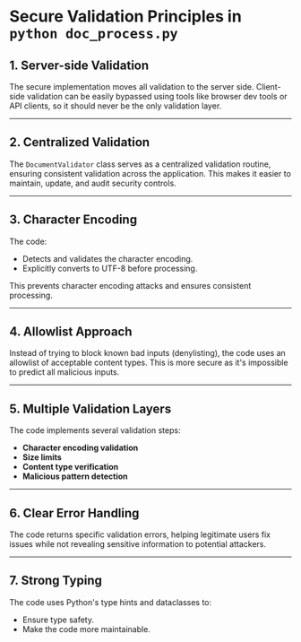 # Secure Validation Principles in ```python doc_process.py```

## 1. **Server-side Validation**
The secure implementation moves all validation to the server side. Client-side validation can be easily bypassed using tools like browser dev tools or API clients, so it should never be the only validation layer.

---

## 2. **Centralized Validation**
The `DocumentValidator` class serves as a centralized validation routine, ensuring consistent validation across the application. This makes it easier to maintain, update, and audit security controls.

---

## 3. **Character Encoding**
The code:
- Detects and validates the character encoding.
- Explicitly converts to UTF-8 before processing.

This prevents character encoding attacks and ensures consistent processing.

---

## 4. **Allowlist Approach**
Instead of trying to block known bad inputs (denylisting), the code uses an allowlist of acceptable content types. This is more secure as it's impossible to predict all malicious inputs.

---

## 5. **Multiple Validation Layers**
The code implements several validation steps:
- **Character encoding validation**
- **Size limits**
- **Content type verification**
- **Malicious pattern detection**

---

## 6. **Clear Error Handling**
The code returns specific validation errors, helping legitimate users fix issues while not revealing sensitive information to potential attackers.

---

## 7. **Strong Typing**
The code uses Python's type hints and dataclasses to:
- Ensure type safety.
- Make the code more maintainable.
